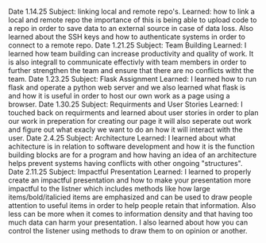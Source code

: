 Date 1.14.25
    Subject: linking local and remote repo's.
    Learned: how to link a local and remote repo the importance of this is being able to upload code to a repo in order to save data to an external source in case of data loss.
    Also learned about the SSH keys and how to authenticate systems in order to connect to a remote repo.
Date 1.21.25
    Subject: Team Building
    Learned: I learned how team building can increase productivity and quality of work. It is also integrall to communicate effectivly with team members 
    in order to further strengthen the team and ensure that there are no conflicts witht the team.
Date 1.23.25
    Subject: Flask Assignment
    Learned: I learned how to run flask and operate a python web server and we also learned what flask is and how it is useful in order to host our own work as a page using a browser.
Date 1.30.25
    Subject: Requirments and User Stories
    Learned: I touched back on requirments and learned about user stories in order to plan our work in preperation for creating our page it will also seperate out work and figure out what exacly we want to do an how it will interact with the user.
Date 2.4.25
    Subject: Architecture
    Learned: I learned about what achitecture is in relation to software development and how it is the function building blocks are for a program and how having an idea of an architecture helps prevent systems having conflicts with other ongoing "structures".
Date 2.11.25
    Subject: Impactful Presentation
    Learned: I learned to properly create an impactful presentation and how to make your presentation more impactful to the listner which includes methods like how large items/bold/italicied items are emphasized and can be used to draw people attention to useful items in order to help people retain that information. Also less can be more when it comes to information density and that having too much data can harm your presentation. I also learned about how you can control the listener using methods to draw them to on opinion or another.